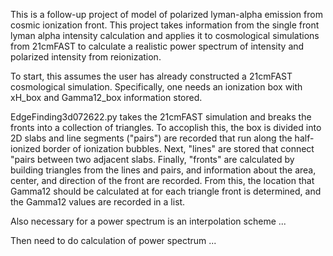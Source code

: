 This is a follow-up project of model of polarized lyman-alpha emission from cosmic ionization front. This project takes information from the single front lyman alpha intensity calculation and applies it to cosmological simulations from 21cmFAST to calculate a realistic power spectrum of intensity and polarized intensity from reionization. 

To start, this assumes the user has already constructed a 21cmFAST cosmological simulation. Specifically, one needs an ionization box with xH_box and Gamma12_box information stored. 

EdgeFinding3d072622.py takes the 21cmFAST simulation and breaks the fronts into a collection of triangles. To accoplish this, the box is divided into 2D slabs and line segments ("pairs") are recorded that run along the half-ionized border of ionization bubbles. Next, "lines" are stored that connect "pairs between two adjacent slabs. Finally, "fronts" are calculated by building triangles from the lines and pairs, and information about the area, center, and direction of the front are recorded. From this, the location that Gamma12 should be calculated at for each triangle front is determined, and the Gamma12 values are recorded in a list. 

Also necessary for a power spectrum is an interpolation scheme ...

Then need to do calculation of power spectrum ...

